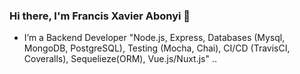 ### Hi there, I'm Francis Xavier Abonyi 👋


-  I’m a Backend Developer "Node.js, Express, Databases (Mysql, MongoDB, PostgreSQL), Testing (Mocha, Chai), CI/CD (TravisCI, Coveralls), Sequelieze(ORM), Vue.js/Nuxt.js" ..


